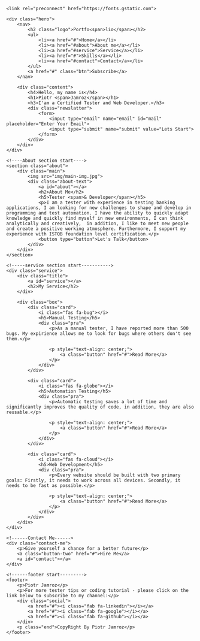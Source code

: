 <!DOCTYPE html>
<html>
<head>
	<title>Portfolio website</title>
	<link rel="stylesheet" type="text/css" href="css/Style.css">

	<link rel="preconnect" href="https://fonts.gstatic.com">
  <link href="https://fonts.googleapis.com/css2?family=Josefin+Sans:ital,wght@0,100;0,200;0,300;0,400;0,500;0,600;0,700;1,100;1,200;1,300;1,400;1,500;1,600;1,700&display=swap" rel="stylesheet">

  <link rel="stylesheet" href="https://cdnjs.cloudflare.com/ajax/libs/font-awesome/5.15.3/css/all.min.css" integrity="sha512-iBBXm8fW90+nuLcSKlbmrPcLa0OT92xO1BIsZ+ywDWZCvqsWgccV3gFoRBv0z+8dLJgyAHIhR35VZc2oM/gI1w==" crossorigin="anonymous" referrerpolicy="no-referrer" />

</head>
<body>
	<!----hero Section start---->

	<div class="hero">
		<nav>
			<h2 class="logo">Portfo<span>lio</span></h2>
			<ul>
				<li><a href="#">Home</a></li>
				<li><a href="#about">About me</a></li>
				<li><a href="#service">Service</a></li>
				<li><a href="#">Skills</a></li>
				<li><a href="#contact">Contact</a></li>
			</ul>
			<a href="#" class="btn">Subscribe</a>
		</nav>

		<div class="content">
			<h4>Hello, my name is</h4>
			<h1>Piotr <span>Jamroz</span></h1>
			<h3>I'am a Certified Tester and Web Developer.</h3>
			<div class="newslatter">
				<form>
					<input type="email" name="email" id="mail" placeholder="Enter Your Email">
					<input type="submit" name="submit" value="Lets Start">
				</form>
			</div>
		</div>
	</div>

	<!----About section start---->
	<section class="about">
		<div class="main">
			<img src="img/main-img.jpg">
			<div class="about-text">
				<a id="about"></a>
				<h2>About Me</h2>
				<h5>Tester <span>& Developer</span></h5>
				<p>I am a tester with experience in testing banking applications, I am looking for new challenges to shape and develop in programming and test automation. I have the ability to quickly adapt knowledge and quickly find myself in new environments, I can think analytically and creatively,	in addition, I like to meet new people and create a positive working atmosphere. Furthermore, I support my experience with ISTQB foundation level certification.</p>
				<button type="button">Let's Talk</button>
			</div>
		</div>
	</section>

	<!-----service section start----------->
	<div class="service">
		<div class="title">
			<a id="service"></a>
			<h2>My Service</h2>
		</div>

		<div class="box">
			<div class="card">
				<i class="fas fa-bug"></i>
				<h5>Manual Testing</h5>
				<div class="pra">
					<p>As a manual tester, I have reported more than 500 bugs. My expirience allows me to look for bugs where others don't see them.</p>

					<p style="text-align: center;">
						<a class="button" href="#">Read More</a>
					</p>
				</div>
			</div>

			<div class="card">
				<i class="fas fa-globe"></i>
				<h5>Automation Testing</h5>
				<div class="pra">
					<p>Automatic testing saves a lot of time and significantly improves the quality of code, in addition, they are also reusable.</p>

					<p style="text-align: center;">
						<a class="button" href="#">Read More</a>
					</p>
				</div>
			</div>

			<div class="card">
				<i class="fas fa-cloud"></i>
				<h5>Web Development</h5>
				<div class="pra">
					<p>Every website should be built with two primary goals: Firstly, it needs to work across all devices. Secondly, it needs to be fast as possible.</p>

					<p style="text-align: center;">
						<a class="button" href="#">Read More</a>
					</p>
				</div>
			</div>
		</div>
	</div>

	<!------Contact Me------>
	<div class="contact-me">
		<p>Give yourself a chance for a better future</p>
		<a class="button-two" href="#">Hire Me</a>
		<a id="contact"></a>
	</div>

	<!------footer start--------->
	<footer>
		<p>Piotr Jamroz</p>
		<p>For more tester tips or coding tutorial - please click on the link below to subscribe to my channel:</p>
		<div class="social">
			<a href="#"><i class="fab fa-linkedin"></i></a>
			<a href="#"><i class="fab fa-google"></i></a>
			<a href="#"><i class="fab fa-github"></i></a>
		</div>
		<p class="end">CopyRight By Piotr Jamroz</p>
	</footer>
</body>
</html>

